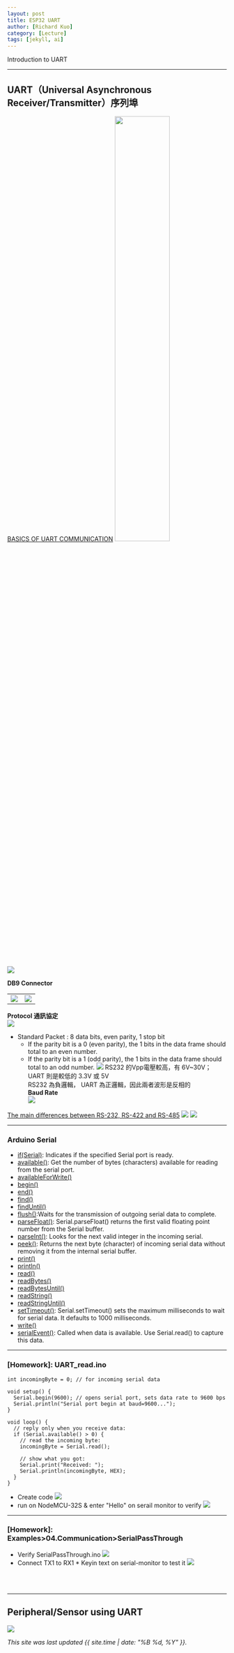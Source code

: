 ```yaml
---
layout: post
title: ESP32 UART
author: [Richard Kuo]
category: [Lecture]
tags: [jekyll, ai]
---
```


Introduction to UART 

---
## UART（Universal Asynchronous Receiver/Transmitter）序列埠
[BASICS OF UART COMMUNICATION](https://www.circuitbasics.com/basics-uart-communication/)
<img width="50%" height="50%" src="https://www.circuitbasics.com/wp-content/uploads/2016/01/Introduction-to-UART-Data-Transmission-Diagram.png">
![](https://makerpro.cc/wp-content/uploads/2019/08/2.png)

**DB9 Connector**<br>
<table>
<tr>
<td><img src="https://github.com/rkuo2000/MCU-course/blob/main/images/UART-DB9-pinout.png?raw=true"></td>
<td><img src="https://github.com/rkuo2000/MCU-course/blob/main/images/UART-DB9-signal_names.png?raw=true"></td>
</tr>
</table>

**Protocol 通訊協定**<br>
![](https://www.circuitbasics.com/wp-content/uploads/2016/01/Introduction-to-UART-Packet-Frame-and-Bits-2.png)
* Standard Packet : 8 data bits, even parity, 1 stop bit
  - If the parity bit is a 0 (even parity), the 1 bits in the data frame should total to an even number. 
  - If the parity bit is a 1 (odd parity), the 1 bits in the data frame should total to an odd number.
![](https://makerpro.cc/wp-content/uploads/2019/08/4.png)
RS232 的Vpp電壓較高，有 6V~30V；UART 則是較低的 3.3V 或 5V<br>
RS232 為負邏輯， UART 為正邏輯，因此兩者波形是反相的<br>
**Baud Rate**<br>
![](https://github.com/rkuo2000/MCU-course/blob/main/images/UART-baudrates.png?raw=true)

[The main differences between RS-232, RS-422 and RS-485](https://ipc2u.com/articles/knowledge-base/the-main-differences-between-rs-232-rs-422-and-rs-485/)
![](https://github.com/rkuo2000/MCU-course/blob/main/images/UART-RS232_RS422_RS485.png?raw=true)
![](https://ipc2u.com/upload/medialibrary/341/34187d2b0bb31eeb5b3fdfdb17745526.jpg)

---
### Arduino Serial
* [if(Serial)](https://www.arduino.cc/reference/en/language/functions/communication/serial/ifserial/): Indicates if the specified Serial port is ready.
* [available()](https://www.arduino.cc/reference/en/language/functions/communication/serial/available/): Get the number of bytes (characters) available for reading from the serial port.
* [availableForWrite()](https://www.arduino.cc/reference/en/language/functions/communication/serial/availablewrite/)
* [begin()](https://www.arduino.cc/reference/en/language/functions/communication/serial/begin/)
* [end()](https://www.arduino.cc/reference/en/language/functions/communication/serial/end/)
* [find()](https://www.arduino.cc/reference/en/language/functions/communication/serial/find/)
* [findUntil()](https://www.arduino.cc/reference/en/language/functions/communication/serial/finduntil/)
* [flush()](https://www.arduino.cc/reference/en/language/functions/communication/serial/flush/):Waits for the transmission of outgoing serial data to complete. 
* [parseFloat()](https://www.arduino.cc/reference/en/language/functions/communication/serial/parsefloat/): Serial.parseFloat() returns the first valid floating point number from the Serial buffer. 
* [parseInt()](https://www.arduino.cc/reference/en/language/functions/communication/serial/parseint/): Looks for the next valid integer in the incoming serial.
* [peek()](https://www.arduino.cc/reference/en/language/functions/communication/serial/peek/): Returns the next byte (character) of incoming serial data without removing it from the internal serial buffer.
* [print()](https://www.arduino.cc/reference/en/language/functions/communication/serial/print/)
* [println()](https://www.arduino.cc/reference/en/language/functions/communication/serial/println/)
* [read()](https://www.arduino.cc/reference/en/language/functions/communication/serial/read/)
* [readBytes()](https://www.arduino.cc/reference/en/language/functions/communication/serial/readbytes/)
* [readBytesUntil()](https://www.arduino.cc/reference/en/language/functions/communication/serial/readbytesuntil/)
* [readString()](https://www.arduino.cc/reference/en/language/functions/communication/serial/readstring/)
* [readStringUntil()](https://www.arduino.cc/reference/en/language/functions/communication/serial/readstringuntil/)
* [setTimeout()](https://www.arduino.cc/reference/en/language/functions/communication/serial/settimeout/): Serial.setTimeout() sets the maximum milliseconds to wait for serial data. It defaults to 1000 milliseconds.
* [write()](https://www.arduino.cc/reference/en/language/functions/communication/serial/write/)
* [serialEvent()](https://www.arduino.cc/reference/en/language/functions/communication/serial/serialevent/): Called when data is available. Use Serial.read() to capture this data.

---
### [Homework]: UART_read.ino
```
int incomingByte = 0; // for incoming serial data

void setup() {
  Serial.begin(9600); // opens serial port, sets data rate to 9600 bps
  Serial.println("Serial port begin at baud=9600...");
}

void loop() {
  // reply only when you receive data:
  if (Serial.available() > 0) {
    // read the incoming byte:
    incomingByte = Serial.read();

    // show what you got:
    Serial.print("Received: ");
    Serial.println(incomingByte, HEX);
  }
}
```
* Create code
![](https://github.com/rkuo2000/MCU-course/blob/main/images/Sketch_UART_read.png?raw=true)
* run on NodeMCU-32S & enter "Hello" on serail monitor to verify
![](https://github.com/rkuo2000/MCU-course/blob/main/images/Sketch_UART_read_monitor.png?raw=true)

---
### [Homework]: Examples>04.Communication>SerialPassThrough
* Verify SerialPassThrough.ino 
![](https://github.com/rkuo2000/MCU-course/blob/main/images/Examples_UART_SerialPassThrough.png?raw=true)
* Connect TX1 to RX1 * Keyin text on serial-monitor to test it
![](https://github.com/rkuo2000/MCU-course/blob/main/images/Examples_UART_SerialPassThrough_monitor.png?raw=true)

<br>
<br>

---
## Peripheral/Sensor using UART

![](https://images.squarespace-cdn.com/content/v1/59b037304c0dbfb092fbe894/1561135682906-WWEYOIG7JWB7N7W2NKEE/neo6m_main.JPG?format=2500w)

*This site was last updated {{ site.time | date: "%B %d, %Y" }}.*



